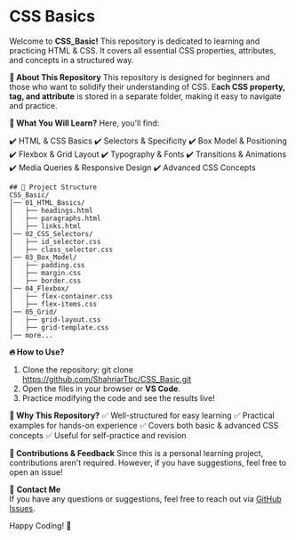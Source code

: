 # CSS Basics #

Welcome to **CSS_Basic!** This repository is dedicated to learning and practicing HTML & CSS. It covers all essential CSS properties, attributes, and concepts in a structured way.



**📌 About This Repository**
This repository is designed for beginners and those who want to solidify their understanding of CSS. E**ach CSS property, tag, and attribute** is stored in a separate folder, making it easy to navigate and practice.



**🚀 What You Will Learn?**
Here, you'll find:

✔️ HTML & CSS Basics
✔️ Selectors & Specificity
✔️ Box Model & Positioning
✔️ Flexbox & Grid Layout
✔️ Typography & Fonts
✔️ Transitions & Animations
✔️ Media Queries & Responsive Design
✔️ Advanced CSS Concepts


```
## 📂 Project Structure
CSS_Basic/
│── 01_HTML_Basics/
│   ├── headings.html
│   ├── paragraphs.html
│   ├── links.html
│── 02_CSS_Selectors/
│   ├── id_selector.css
│   ├── class_selector.css
│── 03_Box_Model/
│   ├── padding.css
│   ├── margin.css
│   ├── border.css
│── 04_Flexbox/
│   ├── flex-container.css
│   ├── flex-items.css
│── 05_Grid/
│   ├── grid-layout.css
│   ├── grid-template.css
│── more...
```

**🔥 How to Use?**
1. Clone the repository: git clone https://github.com/ShahriarTbc/CSS_Basic.git
2. Open the files in your browser or **VS Code**.
3. Practice modifying the code and see the results live!


**🎯 Why This Repository?**
✅ Well-structured for easy learning
✅ Practical examples for hands-on experience
✅ Covers both basic & advanced CSS concepts
✅ Useful for self-practice and revision


**🌟 Contributions & Feedback**
Since this is a personal learning project, contributions aren't required. However, if you have suggestions, feel free to open an issue!


📧 **Contact Me**  
If you have any questions or suggestions, feel free to reach out via [GitHub Issues](https://github.com/ShahriarTbc/CSS_Basic/issues).  

Happy Coding! 🚀
